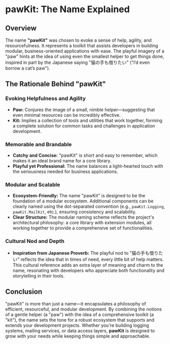 ﻿<!-- 2025-03-31T01:13:49Z -->

# pawKit: The Name Explained

## Overview

The name **"pawKit"** was chosen to evoke a sense of help, agility, and resourcefulness. It represents a toolkit that assists developers in building modular, business-oriented applications with ease. The playful imagery of a "paw" hints at the idea of using even the smallest helper to get things done, inspired in part by the Japanese saying "猫の手も借りたい" ("I’d even borrow a cat’s paw").

## The Rationale Behind "pawKit"

### Evoking Helpfulness and Agility
- **Paw:**
  Conjures the image of a small, nimble helper—suggesting that even minimal resources can be incredibly effective.
- **Kit:**
  Implies a collection of tools and utilities that work together, forming a complete solution for common tasks and challenges in application development.

### Memorable and Brandable
- **Catchy and Concise:**
  "pawKit" is short and easy to remember, which makes it an ideal brand name for a core library.
- **Playful yet Professional:**
  The name balances a light-hearted touch with the seriousness needed for business applications.

### Modular and Scalable
- **Ecosystem-Friendly:**
  The name "pawKit" is designed to be the foundation of a modular ecosystem. Additional components can be clearly named using the dot-separated convention (e.g., `pawKit.Logging`, `pawKit.MailKit`, etc.), ensuring consistency and scalability.
- **Clear Structure:**
  The modular naming scheme reflects the project's architectural philosophy: a core library with extension modules, all working together to provide a comprehensive set of functionalities.

### Cultural Nod and Depth
- **Inspiration from Japanese Proverb:**
  The playful nod to "猫の手も借りたい" reflects the idea that in times of need, every little bit of help matters. This cultural reference adds an extra layer of meaning and charm to the name, resonating with developers who appreciate both functionality and storytelling in their tools.

## Conclusion

"pawKit" is more than just a name—it encapsulates a philosophy of efficient, resourceful, and modular development. By combining the notions of a gentle helper (a "paw") with the idea of a comprehensive toolkit (a "kit"), the name sets the tone for a robust ecosystem that supports and extends your development projects. Whether you're building logging systems, mailing services, or data access layers, **pawKit** is designed to grow with your needs while keeping things simple and approachable.
